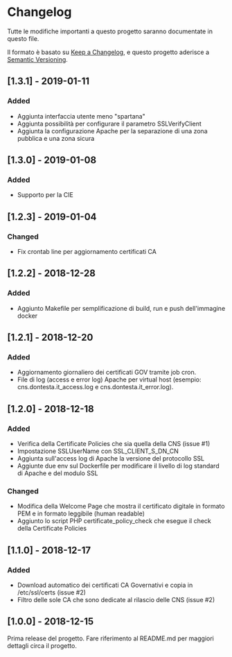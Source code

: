 # Changelog
Tutte le modifiche importanti a questo progetto saranno documentate in questo file.

Il formato è basato su [Keep a Changelog](https://keepachangelog.com/en/1.0.0/),
e questo progetto aderisce a [Semantic Versioning](https://semver.org/spec/v2.0.0.html).

## [1.3.1] - 2019-01-11
### Added
- Aggiunta interfaccia utente meno "spartana"
- Aggiunta possibilità per configurare il parametro SSLVerifyClient
- Aggiunta la configurazione Apache per la separazione di una zona pubblica e una zona sicura

## [1.3.0] - 2019-01-08
### Added
- Supporto per la CIE

## [1.2.3] - 2019-01-04
### Changed
- Fix crontab line per aggiornamento certificati CA

## [1.2.2] - 2018-12-28
### Added
- Aggiunto Makefile per semplificazione di build, run e push dell'immagine docker

## [1.2.1] - 2018-12-20
### Added
- Aggiornamento giornaliero dei certificati GOV tramite job cron.
- File di log (access e error log) Apache per virtual host (esempio: cns.dontesta.it_access.log e cns.dontesta.it_error.log).

## [1.2.0] - 2018-12-18
### Added
- Verifica della Certificate Policies che sia quella della CNS (issue #1)
- Impostazione SSLUserName con SSL_CLIENT_S_DN_CN
- Aggiunta sull'access log di Apache la versione del protocollo SSL
- Aggiunte due env sul Dockerfile per modificare il livello di log standard di Apache e del modulo SSL

### Changed
- Modifica della Welcome Page che mostra il certificato digitale in formato PEM e in formato leggibile (human readable)
- Aggiunto lo script PHP certificate_policy_check che esegue il check della Certificate Policies

## [1.1.0] - 2018-12-17
### Added
- Download automatico dei certificati CA Governativi e copia in /etc/ssl/certs (issue #2)
- Filtro delle sole CA che sono dedicate al rilascio delle CNS (issue #2)

## [1.0.0] - 2018-12-15
Prima release del progetto. Fare riferimento al README.md per maggiori dettagli
circa il progetto.